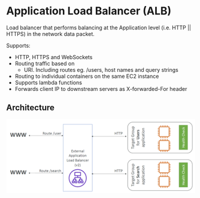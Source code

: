 # Application Load Balancer (ALB)

Load balancer that performs balancing at the Application level (i.e. HTTP || HTTPS) in the network data packet.

Supports:
- HTTP, HTTPS and WebSockets
- Routing traffic based on
    - URI. Including routes eg. /users, host names and query strings
- Routing to individual containers on the same EC2 instance
- Supports lambda functions
- Forwards client IP to downstream servers as X-forwarded-For header

## Architecture

![](./../../../img/alb_structure.png)